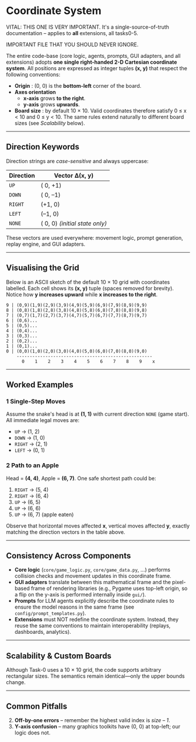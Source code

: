 # Coordinate System

VITAL: THIS ONE IS VERY IMPORTANT. It's a single-source-of-truth documentation – applies to **all** extensions, all tasks0-5.

IMPORTANT FILE THAT YOU SHOULD NEVER IGNORE.


The entire code-base (core logic, agents, prompts, GUI adapters, and all extensions) adopts **one single right-handed 2-D Cartesian coordinate system**.  All positions are expressed as integer tuples **(x, y)** that respect the following conventions:

* **Origin** : (0, 0) is the **bottom-left** corner of the board.
* **Axes orientation**   
  * **x-axis** grows **to the right**.  
  * **y-axis** grows **upwards**.
* **Board size** : by default 10 × 10. Valid coordinates therefore satisfy 0 ≤ x < 10 and 0 ≤ y < 10.  The same rules extend naturally to different board sizes (see _Scalability_ below).

---
## Direction Keywords <a name="direction-keywords"></a>

Direction strings are *case-sensitive* and always uppercase:

| Direction | Vector Δ(x, y) |
|-----------|----------------|
| `UP`      | ( 0, +1) |
| `DOWN`    | ( 0, –1) |
| `RIGHT`   | (+1,  0) |
| `LEFT`    | (–1,  0) |
| `NONE`    | ( 0,  0) *(initial state only)* |

These vectors are used everywhere: movement logic, prompt generation, replay engine, and GUI adapters.

---
## Visualising the Grid

Below is an ASCII sketch of the default 10 × 10 grid with coordinates labelled.  Each cell shows its **(x, y)** tuple (spaces removed for brevity).  Notice how **y increases upward** while **x increases to the right**.

```
9 | (0,9)(1,9)(2,9)(3,9)(4,9)(5,9)(6,9)(7,9)(8,9)(9,9)
8 | (0,8)(1,8)(2,8)(3,8)(4,8)(5,8)(6,8)(7,8)(8,8)(9,8)
7 | (0,7)(1,7)(2,7)(3,7)(4,7)(5,7)(6,7)(7,7)(8,7)(9,7)
6 | (0,6)...                                             
5 | (0,5)...                                             
4 | (0,4)...                                             
3 | (0,3)...                                             
2 | (0,2)...                                             
1 | (0,1)...                                             
0 | (0,0)(1,0)(2,0)(3,0)(4,0)(5,0)(6,0)(7,0)(8,0)(9,0)
    ----------------------------------------------------
      0    1    2    3    4    5    6    7    8    9    x
```

---
## Worked Examples

### 1  Single-Step Moves

Assume the snake's head is at **(1, 1)** with current direction `NONE` (game start).  All immediate legal moves are:

* `UP`    → (1, 2)
* `DOWN`  → (1, 0)
* `RIGHT` → (2, 1)
* `LEFT`  → (0, 1)

### 2  Path to an Apple

Head = **(4, 4)**, Apple = **(6, 7)**. One safe shortest path could be:

1. `RIGHT` → (5, 4)
2. `RIGHT` → (6, 4)
3. `UP`    → (6, 5)
4. `UP`    → (6, 6)
5. `UP`    → (6, 7) (apple eaten)

Observe that horizontal moves affected **x**, vertical moves affected **y**, exactly matching the direction vectors in the table above.

---
## Consistency Across Components

* **Core logic** (`core/game_logic.py`, `core/game_data.py`, …) performs collision checks and movement updates in this coordinate frame.
* **GUI adapters** translate between this mathematical frame and the pixel-based frame of rendering libraries (e.g., Pygame uses top-left origin, so a flip on the y-axis is performed internally inside `gui/`).
* **Prompts** for LLM agents explicitly describe the coordinate rules to ensure the model reasons in the same frame (see `config/prompt_templates.py`).
* **Extensions** must NOT redefine the coordinate system.  Instead, they reuse the same conventions to maintain interoperability (replays, dashboards, analytics).

---
## Scalability & Custom Boards

Although Task-0 uses a 10 × 10 grid, the code supports arbitrary rectangular sizes.  The semantics remain identical—only the upper bounds change.  

---
## Common Pitfalls

2. **Off-by-one errors** – remember the highest valid index is *size – 1*.
3. **Y-axis confusion** – many graphics toolkits have (0, 0) at top-left; our logic does not.
